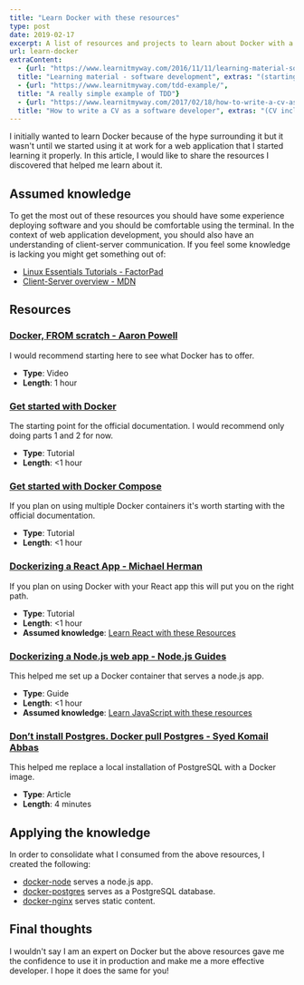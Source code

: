 ```yaml
---
title: "Learn Docker with these resources"
type: post
date: 2019-02-17
excerpt: A list of resources and projects to learn about Docker with a focus on web development.
url: learn-docker
extraContent:
  - {url: "https://www.learnitmyway.com/2016/11/11/learning-material-software-development/", 
  title: "Learning material - software development", extras: "(starting with Intro to CS)"}
  - {url: "https://www.learnitmyway.com/tdd-example/",
  title: "A really simple example of TDD"}
  - {url: "https://www.learnitmyway.com/2017/02/18/how-to-write-a-cv-as-a-software-developer/", 
  title: "How to write a CV as a software developer", extras: "(CV included)"}
---
```

I initially wanted to learn Docker because of the hype surrounding it but it wasn't until we started using it at work for a web application that I started learning it properly. In this article, I would like to share the resources I discovered that helped me learn about it.

<!--more-->

## Assumed knowledge
To get the most out of these resources you should have some experience deploying software and you should be comfortable using the terminal. In the context of web application development, you should also have an understanding of client-server communication. 
If you feel some knowledge is lacking you might get something out of:

* [Linux Essentials Tutorials - FactorPad](https://factorpad.com/tech/linux-essentials/)
* [Client-Server overview - MDN](https://developer.mozilla.org/en-US/docs/Learn/Server-side/First_steps/Client-Server_overview)

## Resources
###  [Docker, FROM scratch - Aaron Powell](https://www.youtube.com/watch?v=i7yoXqlg48M)   
I would recommend starting here to see what Docker has to offer.

* **Type**: Video
* **Length**: 1 hour
    
### [Get started with Docker](https://docs.docker.com/get-started/)
The starting point for the official documentation. I would recommend only doing parts 1 and 2 for now.

* **Type**: Tutorial
* **Length**: <1 hour

### [Get started with Docker Compose](https://docs.docker.com/compose/gettingstarted/)
If you plan on using multiple Docker containers it's worth starting with the official documentation.

* **Type**: Tutorial
* **Length**: <1 hour

### [Dockerizing a React App - Michael Herman](https://mherman.org/blog/dockerizing-a-react-app/)
If you plan on using Docker with your React app this will put you on the right path.

* **Type**: Tutorial
* **Length**: <1 hour
* **Assumed knowledge**: [Learn React with these Resources](https://learnitmyway.com/learn-react-with-these-resources/)

### [Dockerizing a Node.js web app - Node.js Guides](https://nodejs.org/en/docs/guides/nodejs-docker-webapp/)
This helped me set up a Docker container that serves a node.js app.

* **Type**: Guide
* **Length**: <1 hour
* **Assumed knowledge**: [Learn JavaScript with these resources](https://learnitmyway.com/learn-javascript-with-these-resources/)

### [Don’t install Postgres. Docker pull Postgres - Syed Komail Abbas](https://hackernoon.com/dont-install-postgres-docker-pull-postgres-bee20e200198)
This helped me replace a local installation of PostgreSQL with a Docker image.

* **Type**: Article
* **Length**: 4 minutes

## Applying the knowledge
In order to consolidate what I consumed from the above resources, I created the following:

* [docker-node](https://github.com/DeveloperDavo/docker-node) serves a node.js app.
* [docker-postgres](https://github.com/DeveloperDavo/docker-postgres) serves as a PostgreSQL database. 
* [docker-nginx](https://github.com/DeveloperDavo/docker-nginx) serves static content.

## Final thoughts
I wouldn't say I am an expert on Docker but the above resources gave me the confidence to use it in production and make me a more effective developer. I hope it does the same for you!